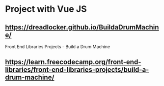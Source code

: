 # Project with Vue JS
## https://dreadlocker.github.io/BuildaDrumMachine/
Front End Libraries Projects - Build a Drum Machine
## https://learn.freecodecamp.org/front-end-libraries/front-end-libraries-projects/build-a-drum-machine/
